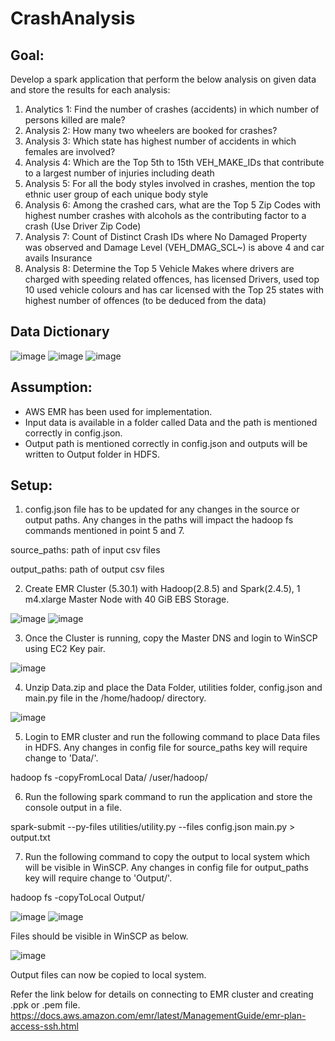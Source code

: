 # CrashAnalysis
## Goal: 
Develop a spark application that perform the below analysis on given data and store the results for each analysis: 
1. Analytics 1: Find the number of crashes (accidents) in which number of persons killed are male?
2. Analysis 2: How many two wheelers are booked for crashes?
3. Analysis 3: Which state has highest number of accidents in which females are involved?
4. Analysis 4: Which are the Top 5th to 15th VEH_MAKE_IDs that contribute to a largest number of injuries including death
5. Analysis 5: For all the body styles involved in crashes, mention the top ethnic user group of each unique body style
6. Analysis 6: Among the crashed cars, what are the Top 5 Zip Codes with highest number crashes with alcohols as the contributing factor to a crash (Use Driver Zip Code)
7. Analysis 7: Count of Distinct Crash IDs where No Damaged Property was observed and Damage Level (VEH_DMAG_SCL~) is above 4 and car avails Insurance
8. Analysis 8: Determine the Top 5 Vehicle Makes where drivers are charged with speeding related offences, has licensed Drivers, used top 10 used vehicle colours and has car licensed with the Top 25 states with highest number of offences (to be deduced from the data)

## Data Dictionary

![image](https://github.com/ritikamehra/CarCrashAnalysis/assets/54076372/5c22a6ab-a623-46c6-8707-737d06139f03)
![image](https://github.com/ritikamehra/CarCrashAnalysis/assets/54076372/ebd7afe7-132f-4b28-bf75-c110b149fb92)
![image](https://github.com/ritikamehra/CarCrashAnalysis/assets/54076372/c6815411-bea0-43bd-b0ef-699b62ba935a)

## Assumption:
- AWS EMR has been used for implementation.
- Input data is available in a folder called Data and the path is mentioned correctly in config.json.
- Output path is mentioned correctly in config.json and outputs will be written to Output folder in HDFS. 

## Setup:
1. config.json file has to be updated for any changes in the source or output paths. Any changes in the paths will impact the hadoop fs commands mentioned in point 5 and 7.

source_paths: path of input csv files

output_paths: path of output csv files

2. Create EMR Cluster (5.30.1) with Hadoop(2.8.5) and Spark(2.4.5), 1 m4.xlarge Master Node with 40 GiB EBS Storage. 

![image](https://github.com/ritikamehra/CarCrashAnalysis/assets/54076372/f387dff2-de01-4d28-900f-8c07f66b9341)
![image](https://github.com/ritikamehra/CarCrashAnalysis/assets/54076372/ce40cb50-a370-40e6-8c53-fb6d8d994b95)


3. Once the Cluster is running, copy the Master DNS and login to WinSCP using EC2 Key pair.

![image](https://github.com/ritikamehra/CarCrashAnalysis/assets/54076372/f481c469-3deb-47d4-8417-d946e9850747)


4. Unzip Data.zip and place the Data Folder, utilities folder, config.json and main.py file in the /home/hadoop/ directory.

![image](https://github.com/ritikamehra/CarCrashAnalysis/assets/54076372/ca1c5b61-f7d6-40c6-88ef-92b879a1c7ed)


5. Login to EMR cluster and run the following command to place Data files in HDFS. Any changes in config file for source_paths key will require change to 'Data/'.

hadoop fs -copyFromLocal Data/ /user/hadoop/

6. Run the following spark command to run the application and store the console output in a file.

spark-submit --py-files utilities/utility.py --files config.json main.py > output.txt

7. Run the following command to copy the output to local system which will be visible in WinSCP. Any changes in config file for output_paths key will require change to 'Output/'.

hadoop fs -copyToLocal Output/   

![image](https://github.com/ritikamehra/CarCrashAnalysis/assets/54076372/9af29e4d-0cb4-4507-8fa7-28ef98370c6e)
![image](https://github.com/ritikamehra/CarCrashAnalysis/assets/54076372/83027f31-0475-457a-a2b3-08b22aa35d4c)

Files should be visible in WinSCP as below.

![image](https://github.com/ritikamehra/CarCrashAnalysis/assets/54076372/bfd5f619-154b-4cc2-93ad-fd5d9e4b4dd8)

Output files can now be copied to local system.

Refer the link below for details on connecting to EMR cluster and creating .ppk or .pem file.
https://docs.aws.amazon.com/emr/latest/ManagementGuide/emr-plan-access-ssh.html

